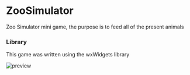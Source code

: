 # ZooSimulator
Zoo Simulator mini game, the purpose is to feed all of the present animals
### Library
This game was written using the wxWidgets library

![preview](https://github.com/mateuszsiwy/ZooSimulator/preview.png)

